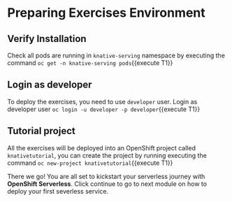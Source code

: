 # Preparing Exercises Environment


## Verify Installation

Check all pods are running in `knative-serving` namespace by executing the command `oc get -n knative-serving pods`{{execute T1}}

## Login as developer

To deploy the exercises, you need to use `developer` user. Login as developer user `oc login -u developer -p developer`{{execute T1}}

## Tutorial project

All the exercises will be deployed into an OpenShift project called `knativetutorial`, you can create the project by running executing the command  `oc new-project knativetutorial`{{execute T1}}

There we go! You are all set to kickstart your serverless journey with **OpenShift Serverless**. Click continue to go to next module on how to deploy your first severless service.
